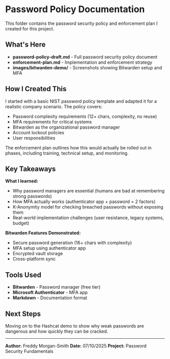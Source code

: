 # Password Policy Documentation

This folder contains the password security policy and enforcement plan I created for this project.

## What's Here

- **password-policy-draft.md** - Full password security policy document
- **enforcement-plan.md** - Implementation and enforcement strategy
- **images/bitwarden-demo/** - Screenshots showing Bitwarden setup and MFA

## How I Created This

I started with a basic NIST password policy template and adapted it for a realistic company scenario. The policy covers:
- Password complexity requirements (12+ chars, complexity, no reuse)
- MFA requirements for critical systems
- Bitwarden as the organizational password manager
- Account lockout policies
- User responsibilities

The enforcement plan outlines how this would actually be rolled out in phases, including training, technical setup, and monitoring.

## Key Takeaways

**What I learned:**
- Why password managers are essential (humans are bad at remembering strong passwords)
- How MFA actually works (authenticator app + password = 2 factors)
- K-Anonymity model for checking breached passwords without exposing them
- Real-world implementation challenges (user resistance, legacy systems, budget)

**Bitwarden Features Demonstrated:**
- Secure password generation (16+ chars with complexity)
- MFA setup using authenticator app
- Encrypted vault storage
- Cross-platform sync

## Tools Used

- **Bitwarden** - Password manager (free tier)
- **Microsoft Authenticator** - MFA app
- **Markdown** - Documentation format

## Next Steps

Moving on to the Hashcat demo to show why weak passwords are dangerous and how quickly they can be cracked.

---

**Author:** Freddy Morgan-Smith 
**Date:** 07/10/2025
**Project:** Password Security Fundamentals